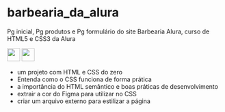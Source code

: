 # barbearia_da_alura
Pg inicial, Pg produtos e Pg formulário do site  Barbearia  Alura,  curso de HTML5 e  CSS3 da Alura

<img src="https://cdn.jsdelivr.net/gh/devicons/devicon/icons/html5/html5-plain-wordmark.svg" width="30" height="30"/> 
<img src="https://cdn.jsdelivr.net/gh/devicons/devicon/icons/css3/css3-plain-wordmark.svg" width="30" height="30" /> 


- um projeto com HTML e CSS do zero
- Entenda como o CSS funciona de forma prática
- a importância do HTML semântico e boas práticas de desenvolvimento
- extrair a cor do Figma para utilizar no CSS
- criar um arquivo externo para estilizar a página
